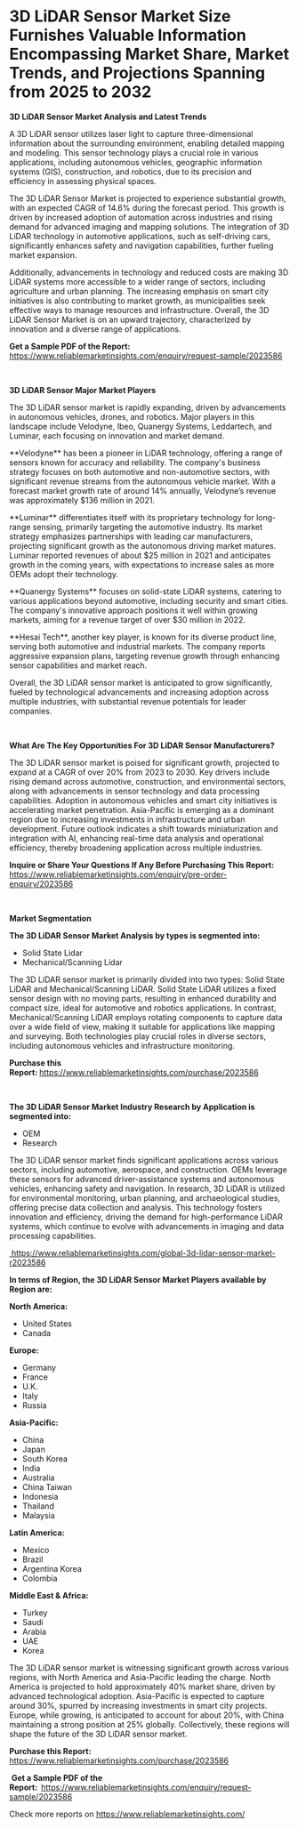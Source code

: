 <p><h1>3D LiDAR Sensor Market Size Furnishes Valuable Information Encompassing Market Share, Market Trends, and Projections Spanning from 2025 to 2032</h1></p><p><strong>3D LiDAR Sensor Market Analysis and Latest Trends</strong></p>
<p><p>A 3D LiDAR sensor utilizes laser light to capture three-dimensional information about the surrounding environment, enabling detailed mapping and modeling. This sensor technology plays a crucial role in various applications, including autonomous vehicles, geographic information systems (GIS), construction, and robotics, due to its precision and efficiency in assessing physical spaces.</p><p>The 3D LiDAR Sensor Market is projected to experience substantial growth, with an expected CAGR of 14.6% during the forecast period. This growth is driven by increased adoption of automation across industries and rising demand for advanced imaging and mapping solutions. The integration of 3D LiDAR technology in automotive applications, such as self-driving cars, significantly enhances safety and navigation capabilities, further fueling market expansion.</p><p>Additionally, advancements in technology and reduced costs are making 3D LiDAR systems more accessible to a wider range of sectors, including agriculture and urban planning. The increasing emphasis on smart city initiatives is also contributing to market growth, as municipalities seek effective ways to manage resources and infrastructure. Overall, the 3D LiDAR Sensor Market is on an upward trajectory, characterized by innovation and a diverse range of applications.</p></p>
<p><strong>Get a Sample PDF of the Report:&nbsp;</strong> <a href="https://www.reliablemarketinsights.com/enquiry/request-sample/2023586?utm_campaign=2888&utm_medium=2&utm_source=Github&utm_content=ia&utm_term=06042025&utm_id=3d-lidar-sensor">https://www.reliablemarketinsights.com/enquiry/request-sample/2023586</a></p>
<p>&nbsp;</p>
<p><strong>3D LiDAR Sensor Major Market Players</strong></p>
<p><p>The 3D LiDAR sensor market is rapidly expanding, driven by advancements in autonomous vehicles, drones, and robotics. Major players in this landscape include Velodyne, Ibeo, Quanergy Systems, Leddartech, and Luminar, each focusing on innovation and market demand.</p><p>**Velodyne** has been a pioneer in LiDAR technology, offering a range of sensors known for accuracy and reliability. The company's business strategy focuses on both automotive and non-automotive sectors, with significant revenue streams from the autonomous vehicle market. With a forecast market growth rate of around 14% annually, Velodyne’s revenue was approximately $136 million in 2021.</p><p>**Luminar** differentiates itself with its proprietary technology for long-range sensing, primarily targeting the automotive industry. Its market strategy emphasizes partnerships with leading car manufacturers, projecting significant growth as the autonomous driving market matures. Luminar reported revenues of about $25 million in 2021 and anticipates growth in the coming years, with expectations to increase sales as more OEMs adopt their technology.</p><p>**Quanergy Systems** focuses on solid-state LiDAR systems, catering to various applications beyond automotive, including security and smart cities. The company's innovative approach positions it well within growing markets, aiming for a revenue target of over $30 million in 2022.</p><p>**Hesai Tech**, another key player, is known for its diverse product line, serving both automotive and industrial markets. The company reports aggressive expansion plans, targeting revenue growth through enhancing sensor capabilities and market reach.</p><p>Overall, the 3D LiDAR sensor market is anticipated to grow significantly, fueled by technological advancements and increasing adoption across multiple industries, with substantial revenue potentials for leader companies.</p></p>
<p>&nbsp;</p>
<p><strong>What Are The Key Opportunities For 3D LiDAR Sensor Manufacturers?</strong></p>
<p><p>The 3D LiDAR sensor market is poised for significant growth, projected to expand at a CAGR of over 20% from 2023 to 2030. Key drivers include rising demand across automotive, construction, and environmental sectors, along with advancements in sensor technology and data processing capabilities. Adoption in autonomous vehicles and smart city initiatives is accelerating market penetration. Asia-Pacific is emerging as a dominant region due to increasing investments in infrastructure and urban development. Future outlook indicates a shift towards miniaturization and integration with AI, enhancing real-time data analysis and operational efficiency, thereby broadening application across multiple industries.</p></p>
<p><strong>Inquire or Share Your Questions If Any Before Purchasing This Report:</strong> <a href="https://www.reliablemarketinsights.com/enquiry/pre-order-enquiry/2023586?utm_campaign=2888&utm_medium=2&utm_source=Github&utm_content=ia&utm_term=06042025&utm_id=3d-lidar-sensor">https://www.reliablemarketinsights.com/enquiry/pre-order-enquiry/2023586</a></p>
<p>&nbsp;</p>
<p><strong>Market Segmentation</strong></p>
<p><strong>The 3D LiDAR Sensor Market Analysis by types is segmented into:</strong></p>
<p><ul><li>Solid State Lidar</li><li>Mechanical/Scanning Lidar</li></ul></p>
<p><p>The 3D LiDAR sensor market is primarily divided into two types: Solid State LiDAR and Mechanical/Scanning LiDAR. Solid State LiDAR utilizes a fixed sensor design with no moving parts, resulting in enhanced durability and compact size, ideal for automotive and robotics applications. In contrast, Mechanical/Scanning LiDAR employs rotating components to capture data over a wide field of view, making it suitable for applications like mapping and surveying. Both technologies play crucial roles in diverse sectors, including autonomous vehicles and infrastructure monitoring.</p></p>
<p><strong>Purchase this Report:&nbsp;</strong><a href="https://www.reliablemarketinsights.com/purchase/2023586?utm_campaign=2888&utm_medium=2&utm_source=Github&utm_content=ia&utm_term=06042025&utm_id=3d-lidar-sensor">https://www.reliablemarketinsights.com/purchase/2023586</a></p>
<p>&nbsp;</p>
<p><strong>The 3D LiDAR Sensor Market Industry Research by Application is segmented into:</strong></p>
<p><ul><li>OEM</li><li>Research</li></ul></p>
<p><p>The 3D LiDAR sensor market finds significant applications across various sectors, including automotive, aerospace, and construction. OEMs leverage these sensors for advanced driver-assistance systems and autonomous vehicles, enhancing safety and navigation. In research, 3D LiDAR is utilized for environmental monitoring, urban planning, and archaeological studies, offering precise data collection and analysis. This technology fosters innovation and efficiency, driving the demand for high-performance LiDAR systems, which continue to evolve with advancements in imaging and data processing capabilities.</p></p>
<p><a href="https://www.reliablemarketinsights.com/global-3d-lidar-sensor-market-r2023586?utm_campaign=2888&utm_medium=2&utm_source=Github&utm_content=ia&utm_term=06042025&utm_id=3d-lidar-sensor">&nbsp;https://www.reliablemarketinsights.com/global-3d-lidar-sensor-market-r2023586</a></p>
<p><strong>In terms of Region, the 3D LiDAR Sensor Market Players available by Region are:</strong></p>
<p>
    <p> <strong> North America: </strong>
        <ul>
            <li>United States</li>
            <li>Canada</li>
        </ul>
        </p> 
    <p> <strong> Europe: </strong>
        <ul>
            <li>Germany</li>
            <li>France</li>
            <li>U.K.</li>
            <li>Italy</li>
            <li>Russia</li>
        </ul>
        </p> 
    <p> <strong> Asia-Pacific: </strong>
        <ul>
            <li>China</li>
            <li>Japan</li>
            <li>South Korea</li>
            <li>India</li>
            <li>Australia</li>
            <li>China Taiwan</li>
            <li>Indonesia</li>
            <li>Thailand</li>
            <li>Malaysia</li>
        </ul>
        </p> 
    <p> <strong> Latin America: </strong>
        <ul>
            <li>Mexico</li>
            <li>Brazil</li>
            <li>Argentina Korea</li>
            <li>Colombia</li>
        </ul>
        </p> 
    <p> <strong> Middle East & Africa: </strong>
        <ul>
            <li>Turkey</li>
            <li>Saudi</li>
            <li>Arabia</li>
            <li>UAE</li>
            <li>Korea</li>
        </ul>
    </p>
    </p>
<p><p>The 3D LiDAR sensor market is witnessing significant growth across various regions, with North America and Asia-Pacific leading the charge. North America is projected to hold approximately 40% market share, driven by advanced technological adoption. Asia-Pacific is expected to capture around 30%, spurred by increasing investments in smart city projects. Europe, while growing, is anticipated to account for about 20%, with China maintaining a strong position at 25% globally. Collectively, these regions will shape the future of the 3D LiDAR sensor market.</p></p>
<p><strong>Purchase this Report: </strong><a href="https://www.reliablemarketinsights.com/purchase/2023586?utm_campaign=2888&utm_medium=2&utm_source=Github&utm_content=ia&utm_term=06042025&utm_id=3d-lidar-sensor">https://www.reliablemarketinsights.com/purchase/2023586</a></p>
<p>&nbsp;<strong>Get a Sample PDF of the Report:&nbsp;&nbsp;</strong><a href="https://www.reliablemarketinsights.com/enquiry/request-sample/2023586?utm_campaign=2888&utm_medium=2&utm_source=Github&utm_content=ia&utm_term=06042025&utm_id=3d-lidar-sensor">https://www.reliablemarketinsights.com/enquiry/request-sample/2023586</a></p>
<p><strong></strong></p>
<p>Check more reports on <a href="https://www.reliablemarketinsights.com/?utm_campaign=2888&utm_medium=2&utm_source=Github&utm_content=ia&utm_term=06042025&utm_id=3d-lidar-sensor">https://www.reliablemarketinsights.com/</a></p>